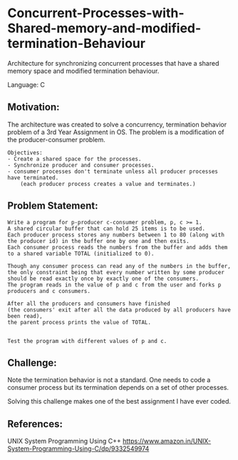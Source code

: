 # Concurrent-Processes-with-Shared-memory-and-modified-termination-Behaviour
 Architecture for synchronizing concurrent processes that have a shared memory space and modified termination behaviour.

Language: C 



## Motivation:

The architecture was created to solve a concurrency, termination behavior problem of a 3rd Year Assignment in OS.
The problem is a modification of the producer-consumer problem.

    Objectives:
    - Create a shared space for the processes.
    - Synchronize producer and consumer processes.
    - consumer processes don't terminate unless all producer processes have terminated.
        (each producer process creates a value and terminates.)

## Problem Statement:

    Write a program for p-producer c-consumer problem, p, c >= 1.
    A shared circular buffer that can hold 25 items is to be used. 
    Each producer process stores any numbers between 1 to 80 (along with the producer id) in the buffer one by one and then exits. 
    Each consumer process reads the numbers from the buffer and adds them to a shared variable TOTAL (initialized to 0). 
         
    Though any consumer process can read any of the numbers in the buffer, 
    the only constraint being that every number written by some producer should be read exactly once by exactly one of the consumers. 
    The program reads in the value of p and c from the user and forks p producers and c consumers.
      
    After all the producers and consumers have finished 
    (the consumers' exit after all the data produced by all producers have been read), 
    the parent process prints the value of TOTAL.  
        
        
    Test the program with different values of p and c.


## Challenge:

Note the termination behavior is not a standard.
One needs to code a consumer process but its termination depends on a set of other processes.

 Solving this challenge makes one of the best assignment I have ever coded.



## References:
UNIX System Programming Using C++ 
https://www.amazon.in/UNIX-System-Programming-Using-C/dp/9332549974

